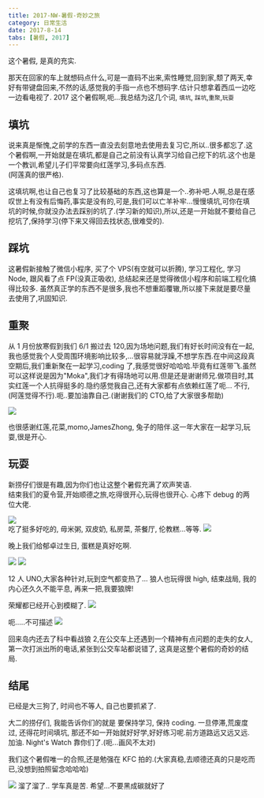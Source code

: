```yaml
---
title: 2017-NW-暑假-奇妙之旅
category: 日常生活
date: 2017-8-14
tabs: [暑假, 2017]
---
```


这个暑假, 是真的充实.

<!-- more -->

那天在回家的车上就想码点什么,可是一直码不出来,索性睡觉,回到家,颓了两天,幸好有带键盘回来,不然的话,感觉我的手指一点也不想码字.估计只想拿着西瓜一边吃一边看电视了.
2017 这个暑假啊,呃...我总结为这几个词, `填坑`, `踩坑`,`重聚`,`玩耍`

## 填坑

说来真是惭愧,之前学的东西一直没去刻意地去使用去复习它,所以..很多都忘了.这个暑假啊,一开始就是在填坑,都是自己之前没有认真学习给自己挖下的坑.这个也是一个教训,希望儿子们平常要向红莲学习,多码点东西.  
(阿莲真的很严格).

这填坑啊,也让自己也复习了比较基础的东西,这也算是一个..弥补吧.人啊,总是在感叹世上有没有后悔药,事实是没有的,可是,我们可以亡羊补牢...慢慢填坑,可你在填坑的时候,你就没办法去踩别的坑了.(学习新的知识),所以,还是一开始就不要给自己挖坑了,保持学习(停下来又得回去找状态,很难受的).

## 踩坑

这暑假新接触了微信小程序, 买了个 VPS(有空就可以折腾), 学习工程化, 学习 Node, 跟风看了点 FP(没真正吸收), 总结起来还是觉得微信小程序和前端工程化搞得比较多. 虽然真正学的东西不是很多,我也不想重蹈覆辙,所以接下来就是要尽量去使用了,巩固知识.

## 重聚

从 1 月份放寒假到我们 6/1 搬过去 120,因为场地问题,我们有好长时间没有在一起,我也感觉我个人受周围环境影响比较多,...很容易就浮躁,不想学东西.在中间这段真空期后,我们重新聚在一起学习,coding 了,我感觉很好哈哈哈.毕竟有红莲带飞.虽然可以这样说是因为"Moka",我们才有得场地可以用.但是还是谢谢师兄.做项目时,其实红莲一个人抗得挺多的.隐约感觉我自己,还有大家都有点依赖红莲了呃... 不行,(阿莲觉得不行).呃..要加油靠自己.(谢谢我们的 CTO,给了大家很多帮助)

![](https://ww1.sinaimg.cn/large/ad9f1193gy1fiihsznyooj22o03k04qs.jpg)

也很感谢红莲,花菜,momo,JamesZhong, 兔子的陪伴.这一年大家在一起学习,玩耍,很是开心.

## 玩耍

新捞仔们很是有趣,因为你们也让这整个暑假充满了欢声笑语.  
结束我们的夏令营,开始顺德之旅,吃得很开心,玩得也很开心.
心疼下 debug 的两位大佬.

![](https://ww1.sinaimg.cn/large/ad9f1193gy1fiihrluk2pj22ao2aoqv5.jpg)  
吃了挺多好吃的, 毋米粥, 双皮奶, 私房菜, 茶餐厅, 伦教糕...等等.
![](https://ww1.sinaimg.cn/large/ad9f1193gy1fiiivaegwwj20no0hswh1.jpg)

晚上我们给郁卓过生日, 蛋糕是真好吃啊.

![](https://ww1.sinaimg.cn/large/ad9f1193gy1fiihpd4gtzj20zk0zkwfb.jpg)
![](https://ww1.sinaimg.cn/large/ad9f1193gy1fiihs6f3egj22ao2aou0x.jpg)

12 人 UNO,大家各种针对,玩到空气都变热了... 狼人也玩得很 high, 结束战局, 我的内心还久久不能平息, 再来一把,我要狼牌!

荣耀都已经开心到模糊了.
![](https://ww1.sinaimg.cn/large/ad9f1193gy1fiichk59vlj20qo0zkdid.jpg)

呃.....不可描述
![](https://ww1.sinaimg.cn/large/ad9f1193gy1fiihphguwgj20qo0zkwh3.jpg)

回来岛内还去了科中看战狼 2,在公交车上还遇到一个精神有点问题的走失的女人, 第一次打派出所的电话,紧张到公交车站都说错了, 这真是这整个暑假的奇妙的结局.

## 结尾

已经是大三狗了, 时间也不等人, 自己也要抓紧了.

大二的捞仔们, 我能告诉你们的就是 要保持学习, 保持 coding. 一旦停滞,荒废度过, 还得花时间填坑, 那还不如一开始就好好学,好好练习呢.前方道路远又远又远.加油.
Night's Watch 靠你们了.(呃...画风不太对)

我们这个暑假唯一的合照,还是勉强在 KFC 拍的.(大家真稳,去顺德还真的只是吃而已,没想到拍照留念哈哈哈)

![](https://ww1.sinaimg.cn/large/ad9f1193gy1fiiishdoemj20zk0qo7ds.jpg)
溜了溜了.. 学车真是苦. 希望...不要黑成碳就好了
